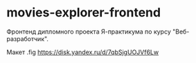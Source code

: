 # movies-explorer-frontend
Фронтенд дипломного проекта Я-практикума по курсу "Веб-разработчик". 

Макет .fig
https://disk.yandex.ru/d/7qbSjgUOJVf6Lw
